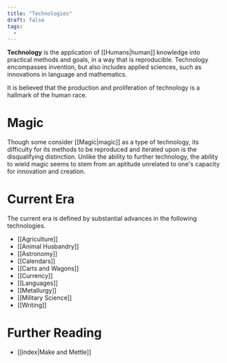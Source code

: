 ```yaml
---
title: "Technologies"
draft: false
tags:
  - 
---
```


**Technology** is the application of [[Humans|human]] knowledge into practical methods and goals, in a way that is reproducible. Technology encompasses invention, but also includes applied sciences, such as innovations in language and mathematics. 

It is believed that the production and proliferation of technology is a hallmark of the human race. 

# Magic
Though some consider [[Magic|magic]] as a type of technology, its difficulty for its methods to be reproduced and iterated upon is the disqualifying distinction. Unlike the ability to further technology, the ability to wield magic seems to stem from an aptitude unrelated to one's capacity for innovation and creation.

# Current Era
The current era is defined by substantial advances in the following technologies.
- [[Agriculture]]
- [[Animal Husbandry]]
- [[Astronomy]]
- [[Calendars]]
- [[Carts and Wagons]]
- [[Currency]]
- [[Languages]]
- [[Metallurgy]]
- [[Military Science]]
- [[Writing]]

# Further Reading
- [[index|Make and Mettle]]